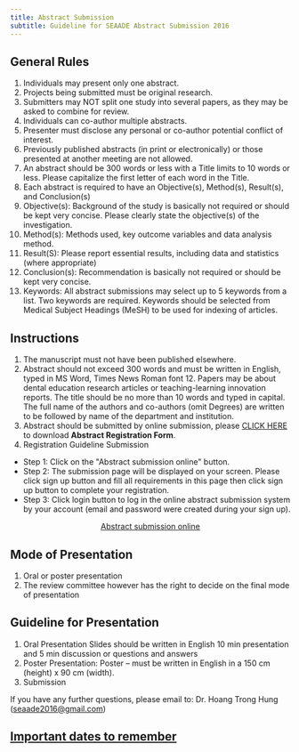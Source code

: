 ```yaml
---
title: Abstract Submission
subtitle: Guideline for SEAADE Abstract Submission 2016
---
```


## General Rules

1. Individuals may present only one abstract.
2. Projects being submitted must be original research.
3. Submitters may NOT split one study into several papers, as they may be asked to combine for review.
4. Individuals can co-author multiple abstracts.
5. Presenter must disclose any personal or co-author potential conflict of interest.
6. Previously published abstracts (in print or electronically) or those presented at another meeting are not allowed.
7. An abstract should be 300 words or less with a Title limits to 10 words or less. Please capitalize the first letter of each word in the Title.
8. Each abstract is required to have an Objective(s), Method(s), Result(s), and Conclusion(s)
9. Objective(s): Background of the study is basically not required or should be kept very concise. Please clearly state the objective(s) of the investigation.
10. Method(s): Methods used, key outcome variables and data analysis method.
11. Result(S): Please report essential results, including data and statistics (where appropriate)
12. Conclusion(s): Recommendation is basically not required or should be kept very concise.
13. Keywords: All abstract submissions may select up to 5 keywords from a list. Two keywords are required. Keywords should be selected from Medical Subject Headings (MeSH) to be used for indexing of articles.

## Instructions

1. The manuscript must not have been published elsewhere.
2. Abstract should not exceed 300 words and must be written in English, typed in MS Word, Times News Roman font 12. Papers may be about dental education research articles or teaching-learning innovation reports. The title should be no more than 10 words and typed in capital. The full name of the authors and co-authors (omit Degrees) are written to be followed by name of the department and institution.
3. Abstract should be submitted by online submission, please [CLICK HERE](http://seaade2016.org/uploads/documents/SEAADE2016-Abstract-Registration-Form.doc) to download **Abstract Registration Form**.
4. Registration Guideline Submission

- Step 1: Click on the "Abstract submission online" button.
- Step 2: The submission page will be displayed on your screen. Please click sign up button and fill all requirements in this page then click sign up button to complete your registration.
- Step 3: Click login button to log in the online abstract submission system by your account (email and password were created during your sign up).

<center>
  <a
    class="btn btn-lg btn-black"
    href="http://reg2.dmc.com.vn/Guide.aspx"
    target="_blank"
  >
    Abstract submission online
  </a>
</center>

## Mode of Presentation

1. Oral or poster presentation
2. The review committee however has the right to decide on the final mode of presentation

## Guideline for Presentation

1. Oral Presentation
Slides should be written in English
10 min presentation and 5 min discussion or questions and answers
2. Poster Presentation: Poster – must be written in English in a 150 cm (height) x 90 cm (width).
3. Submission

If you have any further questions, please email to: Dr. Hoang Trong Hung (seaade2016@gmail.com)

## [Important dates to remember](/important-dates/)

